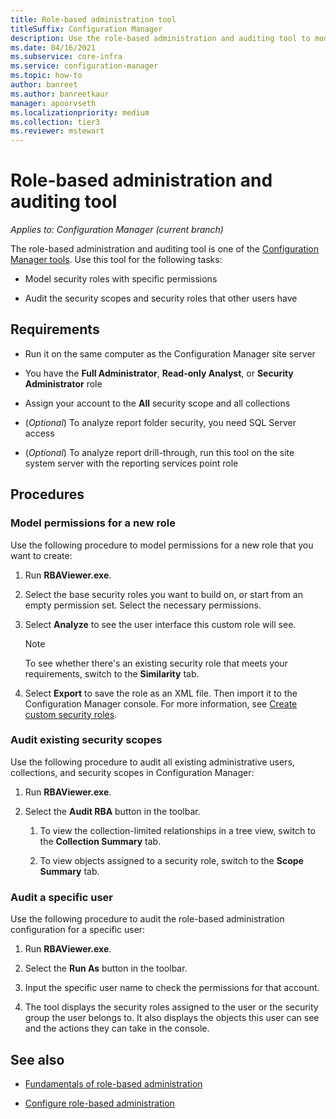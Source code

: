 ```yaml
---
title: Role-based administration tool
titleSuffix: Configuration Manager
description: Use the role-based administration and auditing tool to model and audit security roles and scopes in Configuration Manager.
ms.date: 04/16/2021
ms.subservice: core-infra
ms.service: configuration-manager
ms.topic: how-to
author: banreet
ms.author: banreetkaur
manager: apoorvseth
ms.localizationpriority: medium
ms.collection: tier3
ms.reviewer: mstewart
---
```


# Role-based administration and auditing tool

*Applies to: Configuration Manager (current branch)*

The role-based administration and auditing tool is one of the [Configuration Manager tools](tools.md). Use this tool for the following tasks:

- Model security roles with specific permissions

- Audit the security scopes and security roles that other users have

## Requirements

- Run it on the same computer as the Configuration Manager site server

- You have the **Full Administrator**, **Read-only Analyst**, or **Security Administrator** role

- Assign your account to the **All** security scope and all collections

- (*Optional*) To analyze report folder security, you need SQL Server access

- (*Optional*) To analyze report drill-through, run this tool on the site system server with the reporting services point role

## Procedures

### Model permissions for a new role

Use the following procedure to model permissions for a new role that you want to create:

1. Run **RBAViewer.exe**.

1. Select the base security roles you want to build on, or start from an empty permission set. Select the necessary permissions.

1. Select **Analyze** to see the user interface this custom role will see.

    > [!NOTE]
    > To see whether there's an existing security role that meets your requirements, switch to the **Similarity** tab.

1. Select **Export** to save the role as an XML file. Then import it to the Configuration Manager console. For more information, see [Create custom security roles](../servers/deploy/configure/configure-role-based-administration.md#create-custom-security-roles).

### Audit existing security scopes

Use the following procedure to audit all existing administrative users, collections, and security scopes in Configuration Manager:

1. Run **RBAViewer.exe**.

1. Select the **Audit RBA** button in the toolbar.

    1. To view the collection-limited relationships in a tree view, switch to the **Collection Summary** tab.

    1. To view objects assigned to a security role, switch to the **Scope Summary** tab.

### Audit a specific user

Use the following procedure to audit the role-based administration configuration for a specific user:

1. Run **RBAViewer.exe**.

1. Select the **Run As** button in the toolbar.

1. Input the specific user name to check the permissions for that account.

1. The tool displays the security roles assigned to the user or the security group the user belongs to. It also displays the objects this user can see and the actions they can take in the console.

## See also

- [Fundamentals of role-based administration](../understand/fundamentals-of-role-based-administration.md)

- [Configure role-based administration](../servers/deploy/configure/configure-role-based-administration.md)
